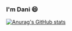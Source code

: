 ### I'm Dani 😄

[![Anurag's GitHub stats](https://github-readme-stats.vercel.app/api?username=danirssx)](https://github.com/danirssx/github-readme-stats)
